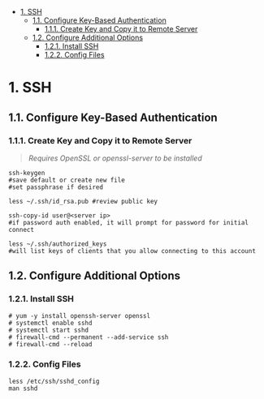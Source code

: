 <!-- TOC -->

- [1. SSH](#1-ssh)
    - [1.1. Configure Key-Based Authentication](#11-configure-key-based-authentication)
        - [1.1.1. Create Key and Copy it to Remote Server](#111-create-key-and-copy-it-to-remote-server)
    - [1.2. Configure Additional Options](#12-configure-additional-options)
        - [1.2.1. Install SSH](#121-install-ssh)
        - [1.2.2. Config Files](#122-config-files)

<!-- /TOC -->

# 1. SSH

## 1.1. Configure Key-Based Authentication

### 1.1.1. Create Key and Copy it to Remote Server

>*Requires OpenSSL or openssl-server to be installed*

``` shell
ssh-keygen
#save default or create new file
#set passphrase if desired
```

``` shell
less ~/.ssh/id_rsa.pub #review public key
```

``` shell
ssh-copy-id user@<server ip>
#if password auth enabled, it will prompt for password for initial connect
```

``` shell
less ~/.ssh/authorized_keys
#will list keys of clients that you allow connecting to this account
```

## 1.2. Configure Additional Options

### 1.2.1. Install SSH

``` shell
# yum -y install openssh-server openssl
# systemctl enable sshd
# systemctl start sshd
# firewall-cmd --permanent --add-service ssh
# firewall-cmd --reload
```

### 1.2.2. Config Files

``` shell
less /etc/ssh/sshd_config
man sshd
```

